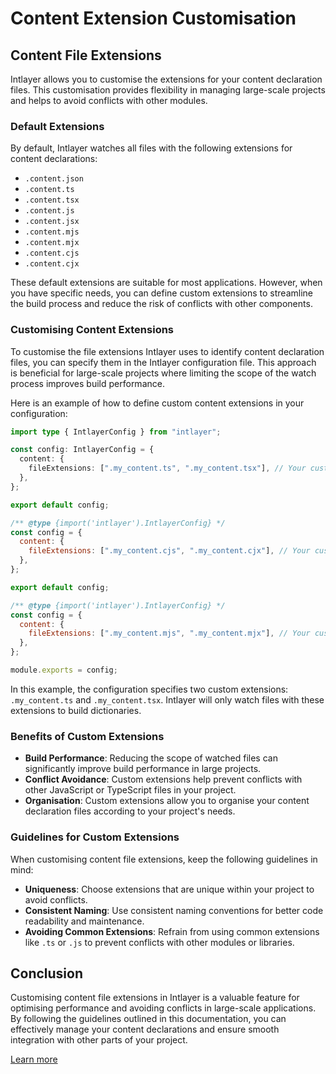 # Content Extension Customisation

## Content File Extensions

Intlayer allows you to customise the extensions for your content declaration files. This customisation provides flexibility in managing large-scale projects and helps to avoid conflicts with other modules.

### Default Extensions

By default, Intlayer watches all files with the following extensions for content declarations:

- `.content.json`
- `.content.ts`
- `.content.tsx`
- `.content.js`
- `.content.jsx`
- `.content.mjs`
- `.content.mjx`
- `.content.cjs`
- `.content.cjx`

These default extensions are suitable for most applications. However, when you have specific needs, you can define custom extensions to streamline the build process and reduce the risk of conflicts with other components.

### Customising Content Extensions

To customise the file extensions Intlayer uses to identify content declaration files, you can specify them in the Intlayer configuration file. This approach is beneficial for large-scale projects where limiting the scope of the watch process improves build performance.

Here is an example of how to define custom content extensions in your configuration:

```typescript fileName="intlayer.config.ts" codeFormat="typescript"
import type { IntlayerConfig } from "intlayer";

const config: IntlayerConfig = {
  content: {
    fileExtensions: [".my_content.ts", ".my_content.tsx"], // Your custom extensions
  },
};

export default config;
```

```javascript fileName="intlayer.config.mjs" codeFormat="esm"
/** @type {import('intlayer').IntlayerConfig} */
const config = {
  content: {
    fileExtensions: [".my_content.cjs", ".my_content.cjx"], // Your custom extensions
  },
};

export default config;
```

```javascript fileName="intlayer.config.cjs" codeFormat="commonjs"
/** @type {import('intlayer').IntlayerConfig} */
const config = {
  content: {
    fileExtensions: [".my_content.mjs", ".my_content.mjx"], // Your custom extensions
  },
};

module.exports = config;
```

In this example, the configuration specifies two custom extensions: `.my_content.ts` and `.my_content.tsx`. Intlayer will only watch files with these extensions to build dictionaries.

### Benefits of Custom Extensions

- **Build Performance**: Reducing the scope of watched files can significantly improve build performance in large projects.
- **Conflict Avoidance**: Custom extensions help prevent conflicts with other JavaScript or TypeScript files in your project.
- **Organisation**: Custom extensions allow you to organise your content declaration files according to your project's needs.

### Guidelines for Custom Extensions

When customising content file extensions, keep the following guidelines in mind:

- **Uniqueness**: Choose extensions that are unique within your project to avoid conflicts.
- **Consistent Naming**: Use consistent naming conventions for better code readability and maintenance.
- **Avoiding Common Extensions**: Refrain from using common extensions like `.ts` or `.js` to prevent conflicts with other modules or libraries.

## Conclusion

Customising content file extensions in Intlayer is a valuable feature for optimising performance and avoiding conflicts in large-scale applications. By following the guidelines outlined in this documentation, you can effectively manage your content declarations and ensure smooth integration with other parts of your project.

[Learn more](https://github.com/aymericzip/intlayer/blob/main/docs/en-GB/**/*.md)
